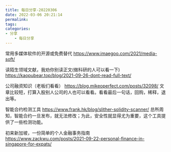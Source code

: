 ```yaml
---
title: 每日分享-20220306
date: 2022-03-06 20:21:14
permalink:
tags:
categories:
- 分享
    - 每日分享
---
```



常用多媒体软件的开源或免费替代
https://www.imaegoo.com/2021/media-soft/

读陌生领域文献，我劝你别读正文(做科研的人可以看一下)
https://kaopubear.top/blog/2021-09-26-dont-read-full-text/

公司融资知识（老板们看看）
https://blog.mikeoperfect.com/posts/32098/
文章比较短，打算入股别人公司的人也可以看看。看看最后一句话，回购，稀释，退出等。

智能合约检测工具
https://www.frank.hk/blog/slither-solidity-scanner/
总所周知，智能合约一旦发布，就无法修改；为此，安全性就显得尤为重要，这个工具提供了一些检测功能。

初来新加坡，一份简单的个人金融事务指南
https://www.zackwu.com/posts/2021-09-22-personal-finance-in-singapore-for-expats/


